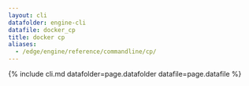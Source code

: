 ```yaml
---
layout: cli
datafolder: engine-cli
datafile: docker_cp
title: docker cp
aliases:
  - /edge/engine/reference/commandline/cp/
---
```

<!--
This page is automatically generated from Docker's source code. If you want to
suggest a change to the text that appears here, open a ticket or pull request
in the source repository on GitHub:

https://github.com/docker/cli
-->
{% include cli.md datafolder=page.datafolder datafile=page.datafile %}
